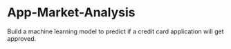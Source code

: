 # App-Market-Analysis
Build a machine learning model to predict if a credit card application will get approved.
